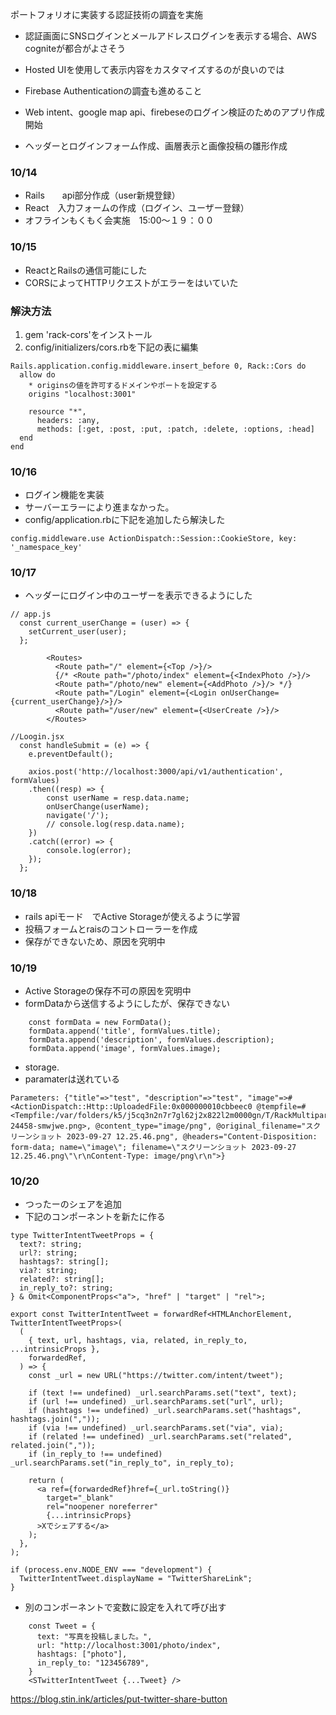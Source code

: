 ポートフォリオに実装する認証技術の調査を実施
- 認証画面にSNSログインとメールアドレスログインを表示する場合、AWS cogniteが都合がよさそう
- Hosted UIを使用して表示内容をカスタマイズするのが良いのでは
- Firebase Authenticationの調査も進めること

- Web intent、google map api、firebeseのログイン検証のためのアプリ作成開始
- ヘッダーとログインフォーム作成、画層表示と画像投稿の雛形作成

### 10/14
- Rails　　api部分作成（user新規登録）
- React　入力フォームの作成（ログイン、ユーザー登録）
- オフラインもくもく会実施　15:00〜１９：００

### 10/15
- ReactとRailsの通信可能にした
- CORSによってHTTPリクエストがエラーをはいていた
### 解決方法
1. gem 'rack-cors'をインストール
2. config/initializers/cors.rbを下記の表に編集
```
Rails.application.config.middleware.insert_before 0, Rack::Cors do
  allow do
    * originsの値を許可するドメインやポートを設定する
    origins "localhost:3001"

    resource "*",
      headers: :any,
      methods: [:get, :post, :put, :patch, :delete, :options, :head]
  end
end
 ```

### 10/16
- ログイン機能を実装
- サーバーエラーにより進まなかった。
- config/application.rbに下記を追加したら解決した
```
config.middleware.use ActionDispatch::Session::CookieStore, key: '_namespace_key'
```

### 10/17
- ヘッダーにログイン中のユーザーを表示できるようにした
```
// app.js
  const current_userChange = (user) => {
    setCurrent_user(user);
  };

        <Routes>
          <Route path="/" element={<Top />}/>
          {/* <Route path="/photo/index" element={<IndexPhoto />}/>
          <Route path="/photo/new" element={<AddPhoto />}/> */}
          <Route path="/Login" element={<Login onUserChange={current_userChange}/>}/>
          <Route path="/user/new" element={<UserCreate />}/>
        </Routes>
```
```
//Loogin.jsx
  const handleSubmit = (e) => {
    e.preventDefault();

    axios.post('http://localhost:3000/api/v1/authentication', formValues)
    .then((resp) => {
        const userName = resp.data.name;
        onUserChange(userName);
        navigate('/');
        // console.log(resp.data.name);
    })
    .catch((error) => {
        console.log(error);
    });
  };
```

### 10/18
- rails apiモード　でActive Storageが使えるように学習
- 投稿フォームとraisのコントローラーを作成
- 保存ができないため、原因を究明中

### 10/19
- Active Storageの保存不可の原因を究明中
- formDataから送信するようにしたが、保存できない
```
    const formData = new FormData();
    formData.append('title', formValues.title);
    formData.append('description', formValues.description);
    formData.append('image', formValues.image);
```
- storage.
- paramaterは送れている
```
Parameters: {"title"=>"test", "description"=>"test", "image"=>#<ActionDispatch::Http::UploadedFile:0x000000010cbbeec0 @tempfile=#<Tempfile:/var/folders/k5/j5cq3n2n7r7gl62j2x822l2m0000gn/T/RackMultipart20231020-24458-smwjwe.png>, @content_type="image/png", @original_filename="スクリーンショット 2023-09-27 12.25.46.png", @headers="Content-Disposition: form-data; name=\"image\"; filename=\"スクリーンショット 2023-09-27 12.25.46.png\"\r\nContent-Type: image/png\r\n">}
```

### 10/20
- つったーのシェアを追加
- 下記のコンポーネントを新たに作る
```
type TwitterIntentTweetProps = {
  text?: string;
  url?: string;
  hashtags?: string[];
  via?: string;
  related?: string[];
  in_reply_to?: string;
} & Omit<ComponentProps<"a">, "href" | "target" | "rel">;

export const TwitterIntentTweet = forwardRef<HTMLAnchorElement, TwitterIntentTweetProps>(
  (
    { text, url, hashtags, via, related, in_reply_to, ...intrinsicProps },
    forwardedRef,
  ) => {
    const _url = new URL("https://twitter.com/intent/tweet");

    if (text !== undefined) _url.searchParams.set("text", text);
    if (url !== undefined) _url.searchParams.set("url", url);
    if (hashtags !== undefined) _url.searchParams.set("hashtags", hashtags.join(","));
    if (via !== undefined) _url.searchParams.set("via", via);
    if (related !== undefined) _url.searchParams.set("related", related.join(","));
    if (in_reply_to !== undefined) _url.searchParams.set("in_reply_to", in_reply_to);

    return (
      <a ref={forwardedRef}href={_url.toString()}
        target="_blank"
        rel="noopener noreferrer"
        {...intrinsicProps}
      >Xでシェアする</a>
    );
  },
);

if (process.env.NODE_ENV === "development") {
  TwitterIntentTweet.displayName = "TwitterShareLink";
}
```
- 別のコンポーネントで変数に設定を入れて呼び出す
```
    const Tweet = {
      text: "写真を投稿しました。",
      url: "http://localhost:3001/photo/index",
      hashtags: ["photo"],
      in_reply_to: "123456789",
    }
    <STwitterIntentTweet {...Tweet} />
```
https://blog.stin.ink/articles/put-twitter-share-button
